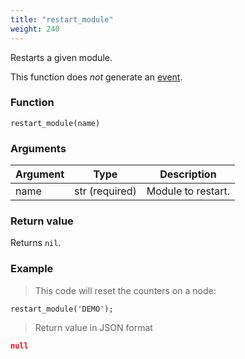 ```yaml
---
title: "restart_module"
weight: 240
---
```


Restarts a given module.

This function does *not* generate an [event](../../overview/events).

### Function

`restart_module(name)`

### Arguments

Argument | Type | Description
-------- | ---- | -----------
name | str (required) | Module to restart.

### Return value

Returns `nil`.

### Example

> This code will reset the counters on a node:

```thingsdb,syntax_only,@n
restart_module('DEMO');
```

> Return value in JSON format

```json
null
```
